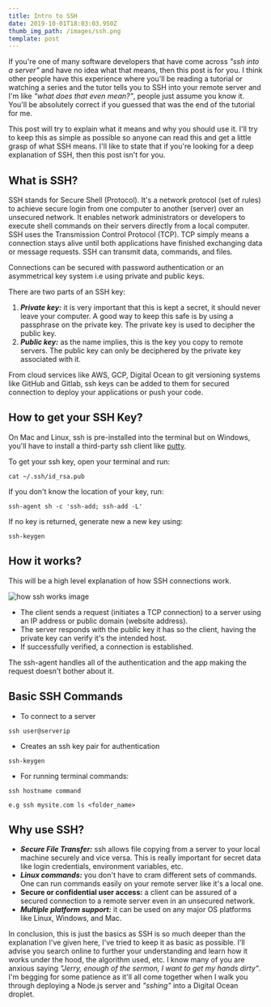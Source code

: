```yaml
---
title: Intro to SSH
date: 2019-10-01T18:03:03.950Z
thumb_img_path: /images/ssh.png
template: post
---
```

If you're one of many software developers that have come across _"ssh into a server"_ and have no idea what that means, then this post is for you. I think other people have this experience where you'll be reading a tutorial or watching a series and the tutor tells you to SSH into your remote server and I'm like _"what does that even mean?"_, people just assume you know it. You'll be absolutely correct if you guessed that was the end of the tutorial for me. 

This post will try to explain what it means and why you should use it. I'll try to keep this as simple as possible so anyone can read this and get a little grasp of what SSH means. I'll like to state that if you're looking for a deep explanation of SSH, then this post isn't for you. 



## What is SSH?

SSH stands for Secure Shell (Protocol). It's a network protocol (set of rules) to achieve secure login from one computer to another (server) over an unsecured network. It enables network administrators or developers to execute shell commands on their servers directly from a local computer. SSH uses the Transmission Control Protocol (TCP). TCP simply means a connection stays alive until both applications have finished exchanging data or message requests. SSH can transmit data, commands, and files.

Connections can be secured with password authentication or an asymmetrical key system i.e using private and public keys.

There are two parts of an SSH key:

1. **_Private key:_** it is very important that this is kept a secret, it should never leave your computer. A good way to keep this safe is by using a passphrase on the private key. The private key is used to decipher the public key.
2. **_Public key:_** as the name implies, this is the key you copy to remote servers. The public key can only be deciphered by the private key associated with it.

From cloud services like AWS, GCP, Digital Ocean to git versioning systems like GitHub and Gitlab, ssh keys can be added to them for secured connection to deploy your applications or push your code.



## How to get your SSH Key?

On Mac and Linux, ssh is pre-installed into the terminal but on Windows, you'll have to install a third-party ssh client like [putty](https://www.chiark.greenend.org.uk/~sgtatham/putty/latest.html). 

To get your ssh key, open your terminal and run:

```
cat ~/.ssh/id_rsa.pub 
```

If you don't know the location of your key, run:

```
ssh-agent sh -c 'ssh-add; ssh-add -L'
```

If no key is returned, generate new a new key using:

```
ssh-keygen
```



## How it works?

This will be a high level explanation of how SSH connections work.

![how ssh works image](/images/how_ssh_works.png)

* The client sends a request (initiates a TCP connection) to a server using an IP address or public domain (website address).
* The server responds with the public key it has so the client, having the private key can verify it's the intended host.
* If successfully verified, a connection is established. 

The ssh-agent handles all of the authentication and the app making the request doesn't bother about it. 



## Basic SSH Commands

* To connect to a server


```
ssh user@serverip
```

* Creates an ssh key pair for authentication


```
ssh-keygen
```

* For running terminal commands:


```
ssh hostname command
```

```
e.g ssh mysite.com ls <folder_name>
```



## Why use SSH?

* _**Secure File Transfer:**_ ssh allows file copying from a server to your local machine securely and vice versa. This is really important for secret data like login credentials, environment variables, etc.
* **_Linux commands:_** you don't have to cram different sets of commands. One can run commands easily on your remote server like it's a local one.
* **Secure or confidential user access:** a client can be assured of a secured connection to a remote server even in an unsecured network.
* **_Multiple platform support:_** it can be used on any major OS platforms like Linux, Windows, and Mac.

In conclusion, this is just the basics as SSH is so much deeper than the explanation I've given here, I've tried to keep it as basic as possible. I'll advise you search online to further your understanding and learn how it works under the hood, the algorithm used, etc. I know many of you are anxious saying _"Jerry, enough of the sermon, I want to get my hands dirty"_. I'm begging for some patience as it'll all come together when I walk you through deploying a Node.js server and _"sshing"_ into a Digital Ocean droplet.
